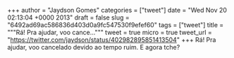 
+++
author = "Jaydson Gomes"
categories = ["tweet"]
date = "Wed Nov 20 02:13:04 +0000 2013"
draft = false
slug = "6492ad69ac586836d403d0a9fc547530f9efef60"
tags = ["tweet"]
title = """Rá! Pra ajudar, voo cance..."""
tweet = true
micro = true
tweet_url = "https://twitter.com/jaydson/status/402982895851413504"
+++
Rá! Pra ajudar, voo cancelado devido ao tempo ruim. E agora tche?
